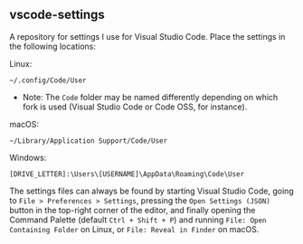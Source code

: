 vscode-settings
---------------

A repository for settings I use for Visual Studio Code. Place the settings in the following locations:

Linux:

`~/.config/Code/User`

* Note: The `Code` folder may be named differently depending on which fork is used (Visual Studio Code or Code OSS, for instance).

macOS:

`~/Library/Application Support/Code/User`

Windows:

`[DRIVE_LETTER]:\Users\[USERNAME]\AppData\Roaming\Code\User`

The settings files can always be found by starting Visual Studio Code, going to `File > Preferences > Settings`, pressing the `Open Settings (JSON)` button in the top-right corner of the editor, and finally opening the Command Palette (default `Ctrl + Shift + P`) and running `File: Open Containing Folder` on Linux, or `File: Reveal in Finder` on macOS.

